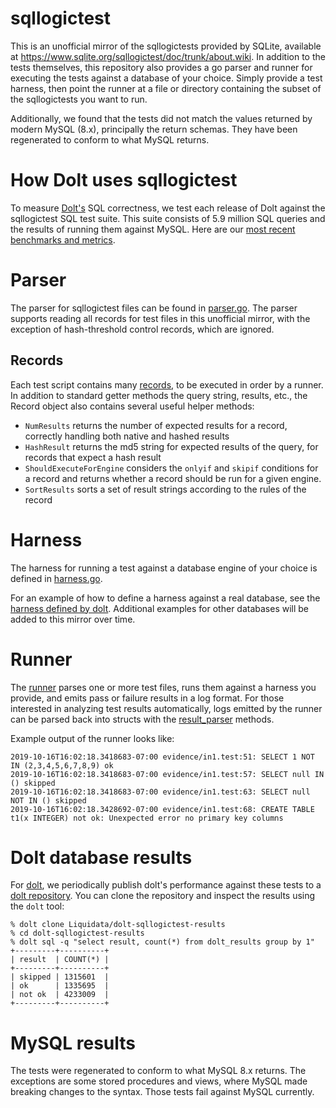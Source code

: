 # sqllogictest

This is an unofficial mirror of the sqllogictests provided by SQLite, available at https://www.sqlite.org/sqllogictest/doc/trunk/about.wiki. In addition to the tests themselves, this repository also provides a go parser and runner for executing the tests against a database of your choice. Simply provide a test harness, then point the runner at a file or directory containing the subset of the sqllogictests you want to run.

Additionally, we found that the tests did not match the values returned by modern MySQL (8.x), principally the return schemas. They have been regenerated to conform to what MySQL returns.

# How Dolt uses sqllogictest

To measure [Dolt's](https://docs.dolthub.com/introduction/what-is-dolt) SQL correctness, we test each release of Dolt against the sqllogictest SQL test suite. This suite consists of 5.9 million SQL queries and the results of running them against MySQL. Here are our [most recent benchmarks and metrics](https://docs.dolthub.com/sql-reference/benchmarks).

# Parser

The parser for sqllogictest files can be found in [parser.go](go/logictest/parser/parser.go). The parser supports reading all records for test files in this unofficial mirror, with the exception of hash-threshold control records, which are ignored.

## Records

Each test script contains many [records](go/logictest/parser/record.go), to be executed in order by a runner. In addition to standard getter methods the query string, results, etc., the Record object also contains several useful helper methods:

* `NumResults` returns the number of expected results for a record, correctly handling both native and hashed results
* `HashResult` returns the md5 string for expected results of the query, for records that expect a hash result
* `ShouldExecuteForEngine` considers the `onlyif` and `skipif` conditions for a record and returns whether a record should be run for a given engine.
* `SortResults` sorts a set of result strings according to the rules of the record

# Harness

The harness for running a test against a database engine of your choice is defined in [harness.go](go/logictest/harness.go).

For an example of how to define a harness against a real database, see the [harness defined by dolt](https://github.com/liquidata-inc/dolt/blob/master/go/libraries/doltcore/sqle/logictest/dolt/doltharness.go). Additional examples for other databases will be added to this mirror over time.

# Runner

The [runner](go/logictest/runner.go) parses one or more test files, runs them against a harness you provide, and emits pass or failure results in a log format. For those interested in analyzing test results automatically, logs emitted by the runner can be parsed back into structs with the [result_parser](go/logictest/resultparser.go) methods.

Example output of the runner looks like:

```
2019-10-16T16:02:18.3418683-07:00 evidence/in1.test:51: SELECT 1 NOT IN (2,3,4,5,6,7,8,9) ok
2019-10-16T16:02:18.3418683-07:00 evidence/in1.test:57: SELECT null IN () skipped
2019-10-16T16:02:18.3418683-07:00 evidence/in1.test:63: SELECT null NOT IN () skipped
2019-10-16T16:02:18.3428692-07:00 evidence/in1.test:68: CREATE TABLE t1(x INTEGER) not ok: Unexpected error no primary key columns
```

# Dolt database results

For [dolt](https://github.com/liquidata-inc/dolt), we periodically publish dolt's performance against these tests to a [dolt repository](https://www.dolthub.com/repositories/Liquidata/dolt-sqllogictest-results/data/master/dolt_results). You can clone the repository and inspect the results using the `dolt` tool:

```
% dolt clone Liquidata/dolt-sqllogictest-results
% cd dolt-sqllogictest-results
% dolt sql -q "select result, count(*) from dolt_results group by 1"
+---------+----------+
| result  | COUNT(*) |
+---------+----------+
| skipped | 1315601  |
| ok      | 1335695  |
| not ok  | 4233009  |
+---------+----------+
```

# MySQL results

The tests were regenerated to conform to what MySQL 8.x returns. The exceptions are some stored procedures and views, where MySQL made breaking changes to the syntax. Those tests fail against MySQL currently.
